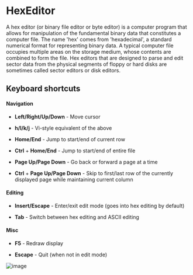 # HexEditor

A hex editor (or binary file editor or byte editor) is a computer program that allows for manipulation of the fundamental binary data that constitutes a computer file. The name 'hex' comes from 'hexadecimal', a standard numerical format for representing binary data. A typical computer file occupies multiple areas on the storage medium, whose contents are combined to form the file. Hex editors that are designed to parse and edit sector data from the physical segments of floppy or hard disks are sometimes called sector editors or disk editors.

## Keyboard shortcuts

#### Navigation

* **Left/Right/Up/Down** - Move cursor

* **h/l/k/j** - Vi-style equivalent of the above

* **Home/End** - Jump to start/end of current row

* **Ctrl** + **Home/End** - Jump to start/end of entire file

* **Page Up/Page Down** - Go back or forward a page at a time

* **Ctrl** + **Page Up/Page Down** - Skip to first/last row of the currently displayed page while maintaining current column

#### Editing

* **Insert/Escape** - Enter/exit edit mode (goes into hex editing by default)

* **Tab** - Switch between hex editing and ASCII editing

#### Misc

* **F5** - Redraw display

* **Escape** - Quit (when not in edit mode)

![image](https://user-images.githubusercontent.com/54809176/200160342-4e6328bc-8c4e-4fe3-aad4-38d5a3408091.png)
